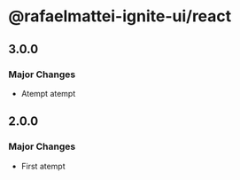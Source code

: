 # @rafaelmattei-ignite-ui/react

## 3.0.0

### Major Changes

- Atempt atempt

## 2.0.0

### Major Changes

- First atempt

